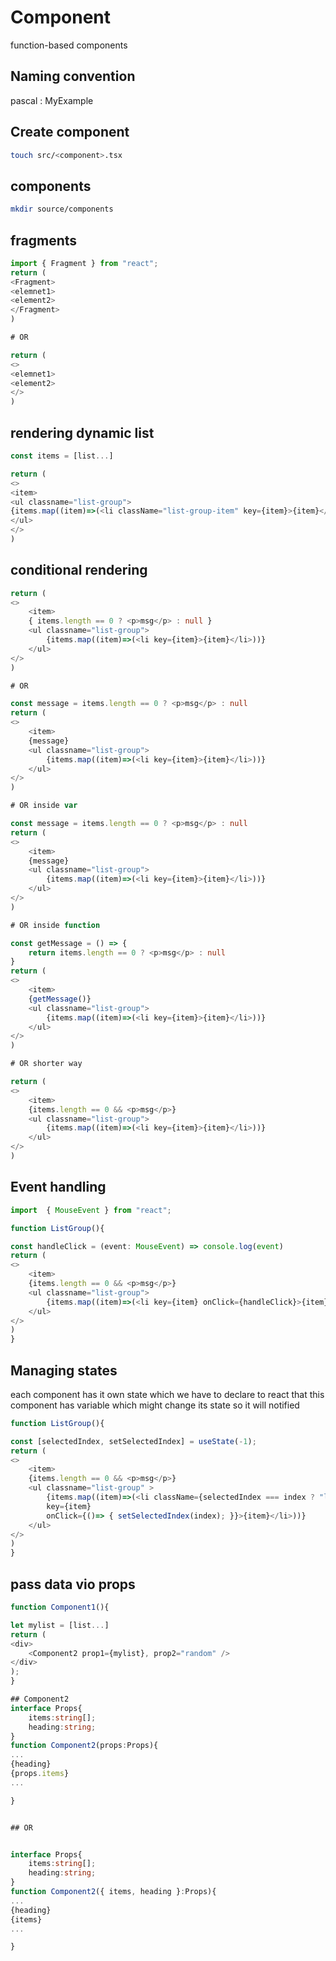 # Component
function-based components 

## Naming convention
pascal : MyExample
## Create component
```bash
touch src/<component>.tsx
```

## components
```bash
mkdir source/components
```

## fragments
```ts
import { Fragment } from "react";
return (
<Fragment>
<elemnet1>
<element2>
</Fragment>
)

# OR

return (
<>
<elemnet1>
<element2>
</>
)
```


## rendering dynamic list
```ts
const items = [list...]

return (
<>
<item>
<ul classname="list-group">
{items.map((item)=>(<li className="list-group-item" key={item}>{item}</li>))}
</ul>
</>
)
```


## conditional rendering
```ts
return (
<>
    <item>
    { items.length == 0 ? <p>msg</p> : null }   
    <ul classname="list-group">
        {items.map((item)=>(<li key={item}>{item}</li>))}
    </ul>
</>
)

# OR

const message = items.length == 0 ? <p>msg</p> : null
return (
<>
    <item>
    {message}   
    <ul classname="list-group">
        {items.map((item)=>(<li key={item}>{item}</li>))}
    </ul>
</>
)

# OR inside var

const message = items.length == 0 ? <p>msg</p> : null
return (
<>
    <item>
    {message}   
    <ul classname="list-group">
        {items.map((item)=>(<li key={item}>{item}</li>))}
    </ul>
</>
)

# OR inside function

const getMessage = () => {
    return items.length == 0 ? <p>msg</p> : null
}
return (
<>
    <item>
    {getMessage()}   
    <ul classname="list-group">
        {items.map((item)=>(<li key={item}>{item}</li>))}
    </ul>
</>
)

# OR shorter way

return (
<>
    <item>
    {items.length == 0 && <p>msg</p>}   
    <ul classname="list-group">
        {items.map((item)=>(<li key={item}>{item}</li>))}
    </ul>
</>
)

```


## Event handling
```ts
import  { MouseEvent } from "react";

function ListGroup(){

const handleClick = (event: MouseEvent) => console.log(event)
return (
<>
    <item>
    {items.length == 0 && <p>msg</p>}   
    <ul classname="list-group">
        {items.map((item)=>(<li key={item} onClick={handleClick}>{item}</li>))}
    </ul>
</>
)
}
```



## Managing states
each component has it own state which we have to declare to react
that this component has variable which might change its state so it will notified
 
```ts
function ListGroup(){

const [selectedIndex, setSelectedIndex] = useState(-1);
return (
<>
    <item>
    {items.length == 0 && <p>msg</p>}   
    <ul classname="list-group" >
        {items.map((item)=>(<li className={selectedIndex === index ? "list-group-item active" : "list-group-item"}
        key={item} 
        onClick={()=> { setSelectedIndex(index); }}>{item}</li>))}
    </ul>
</>
)
}
```

## pass data vio props
```ts
function Component1(){

let mylist = [list...]
return (
<div>
    <Component2 prop1={mylist}, prop2="random" />
</div>
);
}

## Component2
interface Props{
    items:string[];
    heading:string;
}
function Component2(props:Props){
...
{heading}
{props.items}
...

}


## OR


interface Props{
    items:string[];
    heading:string;
}
function Component2({ items, heading }:Props){
...
{heading}
{items}
...

}
```